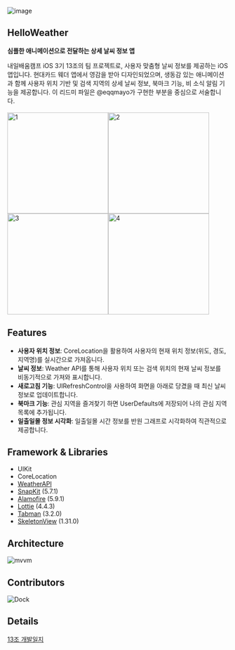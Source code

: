 ![image](https://github.com/user-attachments/assets/a0538c20-f2e3-4ac5-bf4b-a26cd6e873d6)

## HelloWeather

**심플한 애니메이션으로 전달하는 상세 날씨 정보 앱**

내일배움캠프 iOS 3기 13조의 팀 프로젝트로, 사용자 맞춤형 날씨 정보를 제공하는 iOS 앱입니다. 현대카드 웨더 앱에서 영감을 받아 디자인되었으며, 생동감 있는 애니메이션과 함께 사용자 위치 기반 및 검색 지역의 상세 날씨 정보, 북마크 기능, 비 소식 알림 기능을 제공합니다. 이 리드미 파일은 @eqqmayo가 구현한 부분을 중심으로 서술합니다.
<br><br>
<img width="230" alt="1" src="https://github.com/user-attachments/assets/b07dbd74-4f20-4395-97c7-922d89da77ec"><img width="230" alt="2" src="https://github.com/user-attachments/assets/0b3ca90b-7eb1-4837-b73f-43f876d0e071"><img width="230" alt="3" src="https://github.com/user-attachments/assets/c1f61b68-e81b-4958-be6f-e0284031635a"><img width="230" alt="4" src="https://github.com/user-attachments/assets/b7210d76-b301-431d-bbec-88ef96508950">


## Features

- **사용자 위치 정보**: CoreLocation을 활용하여 사용자의 현재 위치 정보(위도, 경도, 지역명)를 실시간으로 가져옵니다.
- **날씨 정보**: Weather API를 통해 사용자 위치 또는 검색 위치의 현재 날씨 정보를 비동기적으로 가져와 표시합니다.
- **새로고침 기능**: UIRefreshControl을 사용하여 화면을 아래로 당겼을 때 최신 날씨 정보로 업데이트합니다.
- **북마크 기능**: 관심 지역을 즐겨찾기 하면 UserDefaults에 저장되어 나의 관심 지역 목록에 추가됩니다.
- **일출일몰 정보 시각화**: 일출일몰 시간 정보를 반원 그래프로 시각화하여 직관적으로 제공합니다.


## Framework & Libraries

- UIKit
- CoreLocation
- [WeatherAPI](https://www.weatherapi.com/docs/)
- [SnapKit](https://github.com/SnapKit/SnapKit) (5.7.1)
- [Alamofire](https://github.com/Alamofire/Alamofire) (5.9.1)
- [Lottie](https://github.com/airbnb/lottie-ios) (4.4.3)
- [Tabman](https://github.com/uias/Tabman) (3.2.0)
- [SkeletonView](https://github.com/Juanpe/SkeletonView) (1.31.0)
  

## Architecture

![mvvm](https://github.com/user-attachments/assets/9ad36b12-117b-4a00-985b-bf6717748c48)


## Contributors

![Dock](https://github.com/user-attachments/assets/d2e10876-02bc-43b0-9d09-a576a80fb723)


## Details
[13조 개발일지](https://www.figma.com/board/SeuyCc70AAmYenzZN1Ncz7/Project-13?node-id=418-2544&node-type=frame&t=uBFkjBfKHqSfoItn-0)
